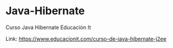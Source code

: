# Java-Hibernate
Curso Java Hibernate Educación It

Link: https://www.educacionit.com/curso-de-java-hibernate-j2ee
